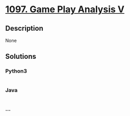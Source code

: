 # [1097. Game Play Analysis V](https://leetcode.com/problems/game-play-analysis-v)

## Description
None


## Solutions


### Python3

```python

```

### Java

```java

```

### ...
```

```
